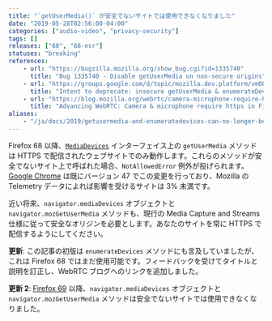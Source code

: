 ```yaml
---
title: "`getUserMedia()` が安全でないサイトでは使用できなくなりました"
date: "2019-05-28T02:56:00-04:00"
categories: ["audio-video", "privacy-security"]
tags: []
releases: ["68", "68-esr"]
statuses: "breaking"
references:
    - url: "https://bugzilla.mozilla.org/show_bug.cgi?id=1335740"
      title: "Bug 1335740 - Disable getUserMedia on non-secure origins"
    - url: "https://groups.google.com/d/topic/mozilla.dev.platform/vmO0NRM46l8/discussion"
      title: "Intent to deprecate: insecure getUserMedia & enumerateDevices requests"
    - url: "https://blog.mozilla.org/webrtc/camera-microphone-require-https-in-firefox-68/"
      title: "Advancing WebRTC: Camera & microphone require https in Firefox 68."
aliases:
    - "/ja/docs/2019/getusermedia-and-enumeratedevices-can-no-longer-be-used-on-insecure-sites/"
---
```

Firefox 68 以降、[`MediaDevices`](https://developer.mozilla.org/docs/Web/API/MediaDevices) インターフェイス上の `getUserMedia` メソッドは HTTPS で配信されたウェブサイトでのみ動作します。これらのメソッドが安全でないサイト上で呼ばれた場合、`NotAllowedError` 例外が投げられます。[Google Chrome](https://www.chromestatus.com/feature/5703419427815424) は既にバージョン 47 でこの変更を行っており、Mozilla の Telemetry データによれば影響を受けるサイトは 3% 未満です。

近い将来、`navigator.mediaDevices` オブジェクトと `navigator.mozGetUserMedia` メソッドも、現行の Media Capture and Streams 仕様に従って安全なオリジンを必要とします。あなたのサイトを常に HTTPS で配信するようにしてください。

**更新**: この記事の初版は `enumerateDevices` メソッドにも言及していましたが、これは Firefox 68 ではまだ使用可能です。フィードバックを受けてタイトルと説明を訂正し、WebRTC ブログへのリンクを追加しました。

**更新 2**: [Firefox 69](https://www.fxsitecompat.dev/ja/docs/2019/navigator-mediadevices-and-navigator-mozgetusermedia-can-no-longer-be-used-on-insecure-sites/) 以降、`navigator.mediaDevices` オブジェクトと `navigator.mozGetUserMedia` メソッドは安全でないサイトでは使用できなくなりました。
